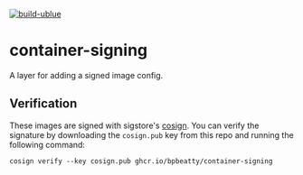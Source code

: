 [![build-ublue](https://github.com/bpbeatty/container-signing/actions/workflows/build.yml/badge.svg)](https://github.com/bpbeatty/container-signing/actions/workflows/build.yml)

# container-signing

A layer for adding a signed image config.

## Verification

These images are signed with sigstore's [cosign](https://docs.sigstore.dev/cosign/overview/). You can verify the signature by downloading the `cosign.pub` key from this repo and running the following command:

    cosign verify --key cosign.pub ghcr.io/bpbeatty/container-signing
